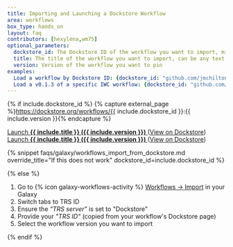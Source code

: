 ```yaml
---
title: Importing and Launching a Dockstore Workflow
area: workflows
box_type: hands_on
layout: faq
contributors: [hexylena,wm75]
optional_parameters:
  dockstore_id: The Dockstore ID of the workflow you want to import, minus the "#workflow/" portion
  title: The title of the workflow you want to import, can be any text
  version: Version of the workflow you want to pin
examples:
  Load a workflow by Dockstore ID: {dockstore_id: "github.com/jmchilton/galaxy-workflow-dockstore-example-1/mycoolworkflow", title: "My Cool Workflow"}
  Load a v0.1.3 of a specific IWC workflow: {dockstore_id: "github.com/iwc-workflows/kmer-profiling-hifi-VGP1/main", title: "Kmer Profiling HiFi VGP1", version: "v0.1.3"}
---
```


<!-- GTN:IGNORE:011 _blank is used here due to iframeing sites that (can) set x-frame-options. The contexts in which _blank is set are only visible when iframe'd -->

{% if include.dockstore_id %}
{% capture external_page %}https://dockstore.org/workflows/{{ include.dockstore_id }}:{{ include.version }}{% endcapture %}
<div class="show-when-galaxy-proxy-active">


<a class="workflow" target="_top" href="/workflows/trs_import?trs_server=dockstore.org&run_form=true&trs_id=%23workflow/{{ include.dockstore_id }}&trs_version={{ include.version }}">
  Launch <strong>{{ include.title }} ({{ include.version }})</strong> <i class="fas fa-share-alt" aria-hidden="true"></i>
</a>
(<a target="_blank" href="{{ external_page }}">View on Dockstore</a>)

</div>

<div class="hide-when-galaxy-proxy-active">

<a href="https://my.galaxy.training/?path=/workflows/trs_import%3ftrs_server=dockstore.org%26run_form=true%26trs_id=%2523workflow/{{ include.dockstore_id }}%26trs_version={{ include.version }}">
  Launch <strong>{{ include.title }} ({{ include.version }})</strong> <i class="fas fa-share-alt" aria-hidden="true"></i>
</a>
(<a href="{{ external_page }}">View on Dockstore</a>)

</div>

{% snippet faqs/galaxy/workflows_import_from_dockstore.md override_title="If this does not work" dockstore_id=include.dockstore_id %}

{% else %}

1. Go to {% icon galaxy-workflows-activity %} [Workflows → Import](https://my.galaxy.training/?path=/workflows/import) in your Galaxy
2. Switch tabs to TRS ID
3. Ensure the *"TRS server"* is set to "Dockstore"
4. Provide your *"TRS ID"* (copied from your workflow's Dockstore page)
5. Select the workflow version you want to import

{% endif %}
